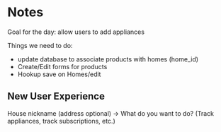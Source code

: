 # Notes

Goal for the day: allow users to add appliances

Things we need to do:

* update database to associate products with homes (home_id)
* Create/Edit forms for products
* Hookup save on Homes/edit

## New User Experience

House nickname (address optional) -> What do you want to do? (Track appliances, track  subscriptions, etc.)
